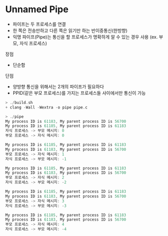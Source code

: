 # Unnamed Pipe 
- 파이프는 두 프로세스를 연결
- 한 쪽은 전송만하고 다른 쪽은 읽기만 하는 반이중통신(한방향)
- 익명 파이프(Pipe)는 통신을 할 프로세스가 명확하게 알 수 있는 경우 사용 (ex. 부모, 자식 프로세스)


장점
- 단순함

단점 
- 양방향 통신을 위해서는 2개의 파이프가 필요하다
- PPID(같은 부모 프로세스)를 가지는 프로세스들 사이에서만 통신이 가능
```c
> ./build.sh
+ clang -Wall -Wextra -o pipe pipe.c

> ./pipe
My process ID is 61183, My parent process ID is 56700
My process ID is 61185, My parent process ID is 61183
자식 프로세스 -> 부모 메시지: 0
부모 프로세스 -> 자식 메시지: 0

My process ID is 61185, My parent process ID is 61183
My process ID is 61183, My parent process ID is 56700
부모 프로세스 -> 자식 메시지: 1
자식 프로세스 -> 부모 메시지: -1

My process ID is 61185, My parent process ID is 61183
My process ID is 61183, My parent process ID is 56700
부모 프로세스 -> 자식 메시지: 2
자식 프로세스 -> 부모 메시지: -2

My process ID is 61185, My parent process ID is 61183
My process ID is 61183, My parent process ID is 56700
부모 프로세스 -> 자식 메시지: 3
자식 프로세스 -> 부모 메시지: -3

My process ID is 61185, My parent process ID is 61183
My process ID is 61183, My parent process ID is 56700
부모 프로세스 -> 자식 메시지: 4
자식 프로세스 -> 부모 메시지: -4
```